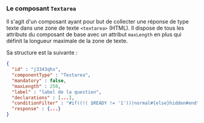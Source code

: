 ### Le composant `Textarea`

Il s'agit d'un composant ayant pour but de collecter une réponse de type texte dans une zone de texte `<textarea>` (HTML).
Il dispose de tous les attributs du composant de base avec un attribut `maxLength` en plus qui définit la longueur maximale de la zone de texte.

Sa structure est la suivante :

```json
{
  "id" : "j3343qhx",
  "componentType" : "Textarea",
  "mandatory" : false,
  "maxLength" : 250,
  "label" : "label de la question",
  "declarations" : [...],
  "conditionFilter" : "#if((!( $READY != '1')))normal#{else}hidden#end",
  "response" : {...}
}
```
